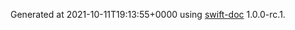 Generated at 2021-10-11T19:13:55+0000 using [swift-doc](https://github.com/SwiftDocOrg/swift-doc) 1.0.0-rc.1.
